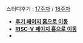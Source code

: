 스터디후기 : [17주차](https://github.com/NAM-IL/MPSoc_IAMROOT/wiki/%EC%8A%A4%ED%84%B0%EB%94%94_%ED%9B%84%EA%B8%B0(17%EC%A3%BC%EC%B0%A8)_Sep.-29(Sat.)_2018#17%EC%A3%BC%EC%B0%A8-09%EC%9B%9429%EC%9D%BC%ED%86%A0-) / 
[18주차](https://github.com/NAM-IL/MPSoc_IAMROOT/wiki/%EC%8A%A4%ED%84%B0%EB%94%94_%ED%9B%84%EA%B8%B0(18%EC%A3%BC%EC%B0%A8)_Oct.-06(Sat.)_2018#18%EC%A3%BC%EC%B0%A8-10%EC%9B%9406%EC%9D%BC%ED%86%A0-)

* **[후기 페이지 홈으로 이동](https://github.com/NAM-IL/MPSoc_IAMROOT/wiki/%EC%8A%A4%ED%84%B0%EB%94%94_%ED%9B%84%EA%B8%B0)**
* **[RISC-V 페이지 홈으로 이동](https://github.com/NAM-IL/MPSoc_IAMROOT/wiki/RISC-V#risc-v)**
*  